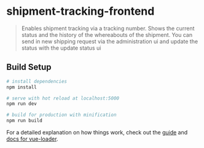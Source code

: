 # shipment-tracking-frontend

> Enables shipment tracking via a tracking number. Shows the current status and the history of the whereabouts of the shipment. 
You can send in new shipping request via the administration ui and update the status with the update status ui

## Build Setup

``` bash
# install dependencies
npm install

# serve with hot reload at localhost:5000
npm run dev

# build for production with minification
npm run build
```

For a detailed explanation on how things work, check out the [guide](http://vuejs-templates.github.io/webpack/) and [docs for vue-loader](http://vuejs.github.io/vue-loader).
